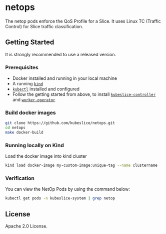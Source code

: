 # netops

The netop pods enforce the QoS Profile for a Slice. It uses Linux TC (Traffic Control) for Slice traffic classification.

## Getting Started

It is strongly recommended to use a released version.

### Prerequisites

* Docker installed and running in your local machine
* A running [`kind`](https://kind.sigs.k8s.io/)
* [`kubectl`](https://kubernetes.io/docs/tasks/tools/) installed and configured
* Follow the getting started from above, to install [`kubeslice-controller`](https://github.com/kubeslice/kubeslice-controller) and [`worker-operator`](https://github.com/kubeslice/worker-operator)

### Build docker images

```bash
git clone https://github.com/kubeslice/netops.git
cd netops
make docker-build
```

### Running locally on Kind

Load the docker image into kind cluster

```bash
kind load docker-image my-custom-image:unique-tag --name clustername
```

### Verification
You can view the NetOp Pods by using the command below:

```bash
kubectl get pods -n kubeslice-system | grep netop
```

## License
Apache 2.0 License.

